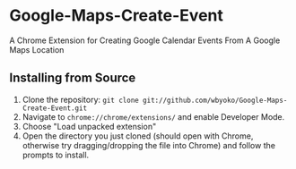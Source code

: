Google-Maps-Create-Event
========================

A Chrome Extension for Creating Google Calendar Events From A Google Maps Location

## Installing from Source

1.  Clone the repository: `git clone git://github.com/wbyoko/Google-Maps-Create-Event.git`
2.  Navigate to `chrome://chrome/extensions/` and enable Developer Mode.
3.  Choose "Load unpacked extension"
4.  Open the directory you just cloned (should open with Chrome, otherwise try dragging/dropping the file into Chrome) and follow the prompts to install.
